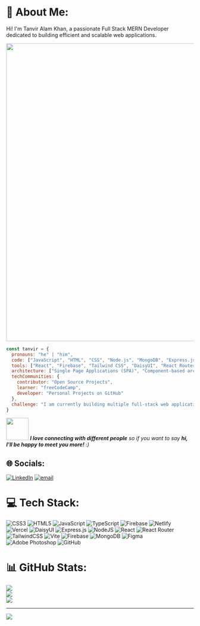 # 💫 About Me:
Hi! I'm Tanvir Alam Khan, a passionate Full Stack MERN Developer dedicated to building efficient and scalable web applications.


<img src="https://i.ibb.co.com/0yvsDnCM/Purple-Abstract-Graphic-Design-Linked-In-Article-Cover-Image.png" width="800" />



```javascript
const tanvir = {
  pronouns: "he" | "him",
  code: ["JavaScript", "HTML", "CSS", "Node.js", "MongoDB", "Express.js"],
  tools: ["React", "Firebase", "Tailwind CSS", "DaisyUI", "React Router", "Recharts", "React Hook Form", "Framer Motion"],
  architecture: ["Single Page Applications (SPA)", "Component-based architecture", "REST API"],
  techCommunities: {
    contributor: "Open Source Projects",
    learner: "freeCodeCamp",
    developer: "Personal Projects on GitHub"
  },
  challenge: "I am currently building multiple full-stack web applications and sharpening my skills in React, Node.js and Firebase Authentication 🚀"
}
```

<img src="https://media.giphy.com/media/LnQjpWaON8nhr21vNW/giphy.gif" width="60"> <em><b>I love connecting with different people</b> so if you want to say <b>hi, I'll be happy to meet you more!</b> :)</em>


## 🌐 Socials:
[![LinkedIn](https://img.shields.io/badge/LinkedIn-%230077B5.svg?logo=linkedin&logoColor=white)](https://linkedin.com/in/tanvir-alam-khan-84070b350) [![email](https://img.shields.io/badge/Email-D14836?logo=gmail&logoColor=white)](mailto:tanviralamkhantonmoy@gmail.com) 

# 💻 Tech Stack:
![CSS3](https://img.shields.io/badge/css3-%231572B6.svg?style=for-the-badge&logo=css3&logoColor=white) ![HTML5](https://img.shields.io/badge/html5-%23E34F26.svg?style=for-the-badge&logo=html5&logoColor=white) ![JavaScript](https://img.shields.io/badge/javascript-%23323330.svg?style=for-the-badge&logo=javascript&logoColor=%23F7DF1E) ![TypeScript](https://img.shields.io/badge/typescript-%23007ACC.svg?style=for-the-badge&logo=typescript&logoColor=white) ![Firebase](https://img.shields.io/badge/firebase-%23039BE5.svg?style=for-the-badge&logo=firebase) ![Netlify](https://img.shields.io/badge/netlify-%23000000.svg?style=for-the-badge&logo=netlify&logoColor=#00C7B7) ![Vercel](https://img.shields.io/badge/vercel-%23000000.svg?style=for-the-badge&logo=vercel&logoColor=white) ![DaisyUI](https://img.shields.io/badge/daisyui-5A0EF8?style=for-the-badge&logo=daisyui&logoColor=white) ![Express.js](https://img.shields.io/badge/express.js-%23404d59.svg?style=for-the-badge&logo=express&logoColor=%2361DAFB) ![NodeJS](https://img.shields.io/badge/node.js-6DA55F?style=for-the-badge&logo=node.js&logoColor=white) ![React](https://img.shields.io/badge/react-%2320232a.svg?style=for-the-badge&logo=react&logoColor=%2361DAFB) ![React Router](https://img.shields.io/badge/React_Router-CA4245?style=for-the-badge&logo=react-router&logoColor=white) ![TailwindCSS](https://img.shields.io/badge/tailwindcss-%2338B2AC.svg?style=for-the-badge&logo=tailwind-css&logoColor=white) ![Vite](https://img.shields.io/badge/vite-%23646CFF.svg?style=for-the-badge&logo=vite&logoColor=white) ![Firebase](https://img.shields.io/badge/firebase-a08021?style=for-the-badge&logo=firebase&logoColor=ffcd34) ![MongoDB](https://img.shields.io/badge/MongoDB-%234ea94b.svg?style=for-the-badge&logo=mongodb&logoColor=white) ![Figma](https://img.shields.io/badge/figma-%23F24E1E.svg?style=for-the-badge&logo=figma&logoColor=white) ![Adobe Photoshop](https://img.shields.io/badge/adobe%20photoshop-%2331A8FF.svg?style=for-the-badge&logo=adobe%20photoshop&logoColor=white) ![GitHub](https://img.shields.io/badge/github-%23121011.svg?style=for-the-badge&logo=github&logoColor=white)
# 📊 GitHub Stats:
![](https://github-readme-stats.vercel.app/api?username=TANVIRALAMKHAN72&theme=radical&hide_border=false&include_all_commits=true&count_private=true)<br/>
![](https://nirzak-streak-stats.vercel.app/?user=TANVIRALAMKHAN72&theme=radical&hide_border=false)<br/>
![](https://github-readme-stats.vercel.app/api/top-langs/?username=TANVIRALAMKHAN72&theme=radical&hide_border=false&include_all_commits=true&count_private=true&layout=compact)

---
[![](https://visitcount.itsvg.in/api?id=TANVIRALAMKHAN72&icon=0&color=0)](https://visitcount.itsvg.in)

<!-- Proudly created with GPRM ( https://gprm.itsvg.in ) -->
